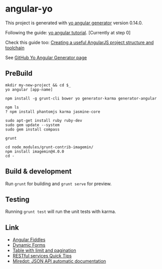 # angular-yo

This project is generated with [yo angular generator](https://github.com/yeoman/generator-angular)
version 0.14.0.

Following the guide: [yo angular tutorial](http://yeoman.io/codelab/). [Currently at step 0]

Check this guide too: [Creating a useful AngularJS project structure and toolchain](http://manuel.kiessling.net/2014/06/09/creating-a-useful-angularjs-project-structure-and-toolchain/)

See [GitHub Yo Angular Generator page](https://github.com/yeoman/generator-angular) 

## PreBuild
```
mkdir my-new-project && cd $_
yo angular [app-name]

npm install -g grunt-cli bower yo generator-karma generator-angular

npm ls
? npm install phantomjs karma jasmine-core

sudo apt-get install ruby ruby-dev
sudo gem update --system
sudo gem install compass

grunt

cd node_modules/grunt-contrib-imagemin/
npm install imagemin@4.0.0
cd -
```

## Build & development

Run `grunt` for building and `grunt serve` for preview.

## Testing

Running `grunt test` will run the unit tests with karma.

## Link

- [Angular Fiddles](https://github.com/angular/angular.js/wiki/JSFiddle-Examples)
 - [Dynamic Forms](http://jsfiddle.net/buele/nYzjY/)
 - [Table with limit and pagination](http://jsfiddle.net/SAWsA/11/)
- [RESTful services Quick Tips](http://www.restapitutorial.com/lessons/restquicktips.html)
- [Miredot: JSON API automatic documentation](http://www.miredot.com/exampledocs/#-300843329)
